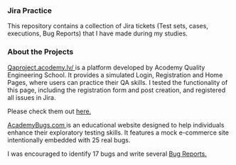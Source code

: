 
<h3 class="heading-element" dir="auto">Jira Practice </h3>
<p dir="auto"> This repository contains a collection of Jira tickets (Test sets, cases, executions, Bug Reports) that I have made during my studies.</p>

<h3 class="heading-element" dir="auto">About the Projects </h3>

<p> <a href= "https://qaproject.acodemy.lv/">Qaproject.acodemy.lv/ </a> is a platform developed by Acodemy Quality Engineering School. It provides a simulated Login, Registration and Home Pages, where users can practice their QA skills. I tested the functionality of this page, including the registration form and post creation, and registered all issues in Jira. 
  
Please check them out <a href="https://drive.google.com/drive/folders/1IHTu5V0MyLnZume5XeiSLzxBy0Ih9ukD"> here. </a></p>

<p> <a href= "https://academybugs.com/">AcademyBugs.com </a> is an educational website designed to help individuals enhance their exploratory testing skills. It features a mock e-commerce site intentionally embedded with 25 real bugs. 

I was encouraged to identify 17 bugs and write several <a href="https://drive.google.com/drive/folders/1UlhRTS8nIMfHO5fZwXVNP9p4Cuvwq6tY">Bug Reports. </a></p>



